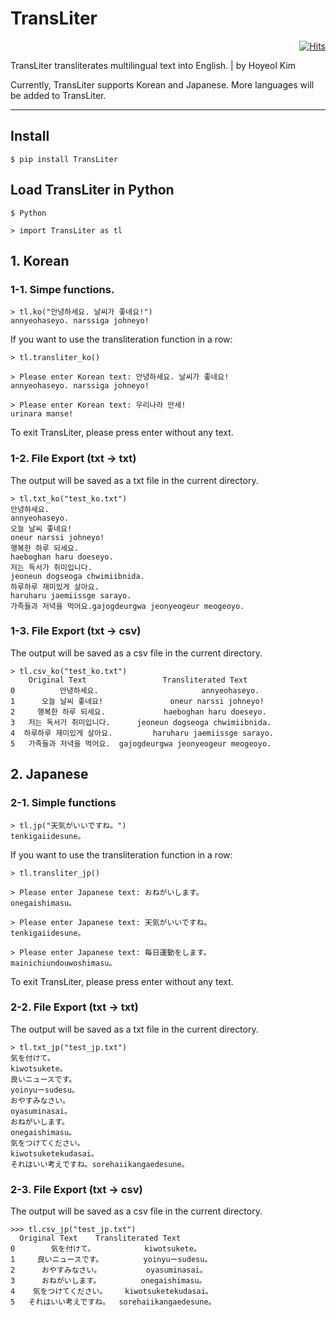 # TransLiter

<div align=right>

[![Hits](https://hits.seeyoufarm.com/api/count/incr/badge.svg?url=https%3A%2F%2Fgithub.com%2Felibooklover%2FTransLiter&count_bg=%235F3DC8&title_bg=%23555555&icon=python.svg&icon_color=%23E7E7E7&title=hits&edge_flat=false)](https://hits.seeyoufarm.com)

</div>

TransLiter transliterates multilingual text into English. | by Hoyeol Kim

Currently, TransLiter supports Korean and Japanese. More languages will be added to TransLiter.

---

## Install

```
$ pip install TransLiter
```

## Load TransLiter in Python

```
$ Python

> import TransLiter as tl
```

## 1. Korean

### 1-1. Simpe functions.

```
> tl.ko("안녕하세요. 날씨가 좋네요!")
annyeohaseyo. narssiga johneyo!
```

If you want to use the transliteration function in a row:

```
> tl.transliter_ko()

> Please enter Korean text: 안녕하세요. 날씨가 좋네요!
annyeohaseyo. narssiga johneyo!

> Please enter Korean text: 우리나라 만세!
urinara manse!
```

To exit TransLiter, please press enter without any text.

### 1-2. File Export (txt -> txt)

The output will be saved as a txt file in the current directory.

```
> tl.txt_ko("test_ko.txt")
안녕하세요.
annyeohaseyo.
오늘 날씨 좋네요!
oneur narssi johneyo!
행복한 하루 되세요.
haeboghan haru doeseyo.
저는 독서가 취미입니다.
jeoneun dogseoga chwimiibnida.
하루하루 재미있게 살아요.
haruharu jaemiissge sarayo.
가족들과 저녁을 먹어요.gajogdeurgwa jeonyeogeur meogeoyo.
```

### 1-3. File Export (txt -> csv)

The output will be saved as a csv file in the current directory.

```
> tl.csv_ko("test_ko.txt")
    Original Text                 Transliterated Text
0          안녕하세요.                       annyeohaseyo.
1      오늘 날씨 좋네요!               oneur narssi johneyo!
2     행복한 하루 되세요.             haeboghan haru doeseyo.
3   저는 독서가 취미입니다.      jeoneun dogseoga chwimiibnida.
4  하루하루 재미있게 살아요.         haruharu jaemiissge sarayo.
5   가족들과 저녁을 먹어요.  gajogdeurgwa jeonyeogeur meogeoyo.
```

## 2. Japanese

### 2-1. Simple functions

```
> tl.jp("天気がいいですね。")
tenkigaiidesune。
```

If you want to use the transliteration function in a row:

```
> tl.transliter_jp()

> Please enter Japanese text: おねがいします。
onegaishimasu。

> Please enter Japanese text: 天気がいいですね。
tenkigaiidesune。

> Please enter Japanese text: 毎日運動をします。
mainichiundouwoshimasu。
```

To exit TransLiter, please press enter without any text.

### 2-2. File Export (txt -> txt)

The output will be saved as a txt file in the current directory.

```
> tl.txt_jp("test_jp.txt")
気を付けて。
kiwotsukete。
良いニュースです。
yoinyuーsudesu。
おやすみなさい。
oyasuminasai。
おねがいします。
onegaishimasu。
気をつけてください。
kiwotsuketekudasai。
それはいい考えですね。sorehaiikangaedesune。
```

### 2-3. File Export (txt -> csv)

The output will be saved as a csv file in the current directory.

```
>>> tl.csv_jp("test_jp.txt")
  Original Text    Transliterated Text
0        気を付けて。           kiwotsukete。
1     良いニュースです。         yoinyuーsudesu。
2      おやすみなさい。          oyasuminasai。
3      おねがいします。         onegaishimasu。
4    気をつけてください。    kiwotsuketekudasai。
5   それはいい考えですね。  sorehaiikangaedesune。
```
